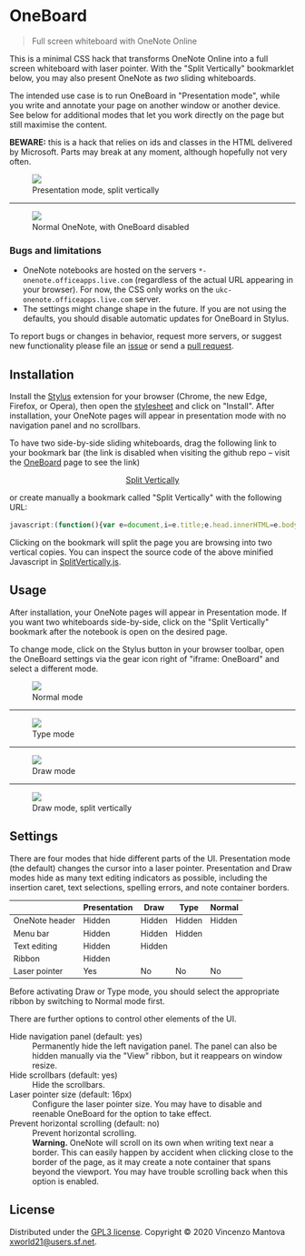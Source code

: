 # OneBoard

> Full screen whiteboard with OneNote Online

This is a minimal CSS hack that transforms OneNote Online into a full screen whiteboard with laser pointer. With the "Split Vertically" bookmarklet below, you may also present OneNote as *two* sliding whiteboards.

The intended use case is to run OneBoard in "Presentation mode", while you write and annotate your page on another window or another device. See below for additional modes that let you work directly on the page but still maximise the content.

**BEWARE:** this is a hack that relies on ids and classes in the HTML delivered by Microsoft. Parts may break at any moment, although hopefully not very often.

<figure>
  <img src="./demo/OneBoardDemo@540.gif" srcset="./demo/OneBoardDemo@540.gif, ./demo/OneBoardDemo@1080.gif 2x">
  <figcaption>Presentation mode, split vertically</figcaption>
</figure>

---

<figure>
  <img src="./demo/OneBoardDemo-Disabled@540.png" srcset="./demo/OneBoardDemo-Disabled@540.png, ./demo/OneBoardDemo-Disabled@1080.png 2x">
  <figcaption>Normal OneNote, with OneBoard disabled</figcaption>
</figure>

### Bugs and limitations

- OneNote notebooks are hosted on the servers `*-onenote.officeapps.live.com` (regardless of the actual URL appearing in your browser). For now, the CSS only works on the `ukc-onenote.officeapps.live.com` server.
- The settings might change shape in the future. If you are not using the defaults, you should disable automatic updates for OneBoard in Stylus.

To report bugs or changes in behavior, request more servers, or suggest new functionality please file an [issue](https://github.com/xworld21/OneBoard/issues) or send a [pull request](https://github.com/xworld21/OneBoard/pulls).

## Installation

Install the [Stylus](https://github.com/openstyles/stylus) extension for your browser (Chrome, the new Edge, Firefox, or Opera), then open the [stylesheet](https://xworld21.github.io/OneBoard/OneBoard.user.css) and click on "Install". After installation, your OneNote pages will appear in presentation mode with no navigation panel and no scrollbars.

To have two side-by-side sliding whiteboards, drag the following link to your bookmark bar (the link is disabled when visiting the github repo – visit the <a href="https://xworld21.github.io/OneBoard">OneBoard</a> page to see the link)

<p align="center">
  <a style="display: block; text-align: center;" href="javascript:void%20function(){javascript:(function(){var%20b=document,c=b.title;b.head.innerHTML=b.body.innerHTML=%22%22,b.title=c;var%20e=b.createElement(%22meta%22);e.name=%22viewport%22,e.content=%22width=device-width,%20height=device-height,%20initial-scale=1%22,b.head.appendChild(e);var%20f=b.querySelector(%22html%22).style,d=b.body,a=d.style;f.width=f.height=a.width=a.height=%22100%25%22,a.margin=a.padding=%220%22;var%20g=b.createElement(%22iframe%22);a.display=%22flex%22;var%20h=g.style;g.src=window.location,h.flex=%220%200%2050%25%22,h.border=%22none%22,h.boxSizing=%22border-box%22;var%20i=g.cloneNode();h.borderRight=%22solid%202px%20black%22,i.style.borderLeft=%22solid%202px%20black%22,d.appendChild(g),d.appendChild(i)})()}();" title="Split Vertically">Split Vertically</a>
</p>

or create manually a bookmark called "Split Vertically" with the following URL:

```javascript
javascript:(function(){var e=document,i=e.title;e.head.innerHTML=e.body.innerHTML="",e.title=i;var t=e.createElement("meta");t.name="viewport",t.content="width=device-width, height=device-height, initial-scale=1",e.head.appendChild(t);var d=e.querySelector("html").style,a=e.body,l=a.style;d.width=d.height=l.width=l.height="100%",l.margin=l.padding="0";var n=e.createElement("iframe");l.display="flex";var r=n.style;n.src=window.location,r.flex="0 0 50%",r.border="none",r.boxSizing="border-box";var o=n.cloneNode();r.borderRight="solid 2px black",o.style.borderLeft="solid 2px black",a.appendChild(n),a.appendChild(o)})();
```

Clicking on the bookmark will split the page you are browsing into two vertical copies. You can inspect the source code of the above minified Javascript in [SplitVertically.js](https://github.com/xworld21/OneBoard/SplitVertically.js).

## Usage

After installation, your OneNote pages will appear in Presentation mode. If you want two whiteboards side-by-side, click on the "Split Vertically" bookmark after the notebook is open on the desired page.

To change mode, click on the Stylus button in your browser toolbar, open the OneBoard settings via the gear icon right of "iframe: OneBoard" and select a different mode.

<figure>
  <img src="./demo/OneBoardDemo-NormalMode@540.png" srcset="./demo/OneBoardDemo-NormalMode@540.png, ./demo/OneBoardDemo-NormalMode@1080.png 2x">
  <figcaption>Normal mode</figcaption>
</figure>

---

<figure>
  <img src="./demo/OneBoardDemo-TypeMode@540.png" srcset="./demo/OneBoardDemo-TypeMode@540.png, ./demo/OneBoardDemo-TypeMode@1080.png 2x">
  <figcaption>Type mode</figcaption>
</figure>

---

<figure>
  <img src="./demo/OneBoardDemo-DrawMode@540.png" srcset="./demo/OneBoardDemo-DrawMode@540.png, ./demo/OneBoardDemo-DrawMode@1080.png 2x">
  <figcaption>Draw mode</figcaption>
</figure>

---

<figure>
  <img src="./demo/OneBoardDemo-DrawModeSplit@540.png" srcset="./demo/OneBoardDemo-DrawModeSplit@540.png, ./demo/OneBoardDemo-DrawModeSplit@1080.png 2x">
  <figcaption>Draw mode, split vertically</figcaption>
</figure>

## Settings

There are four modes that hide different parts of the UI. Presentation mode (the default) changes the cursor into a laser pointer. Presentation and Draw modes hide as many text editing indicators as possible, including the insertion caret, text selections, spelling errors, and note container borders.

|                | Presentation | Draw   | Type   | Normal |
| -------------- | ------------ | ------ | ------ | ------ |
| OneNote header | Hidden       | Hidden | Hidden | Hidden |
| Menu bar       | Hidden       | Hidden | Hidden |        |
| Text editing   | Hidden       | Hidden |        |        |
| Ribbon         | Hidden       |        |        |        |
| Laser pointer  | Yes          | No     | No     | No     |

Before activating Draw or Type mode, you should select the appropriate ribbon by switching to Normal mode first.

There are further options to control other elements of the UI.
<dl>
  <dt>Hide navigation panel (default: yes)</dt>
  <dd>Permanently hide the left navigation panel. The panel can also be hidden manually via the "View" ribbon, but it reappears on window resize.</dd>
  <dt>Hide scrollbars (default: yes)</dt>
  <dd>Hide the scrollbars.</dd>
  <dt>Laser pointer size (default: 16px)</dt>
  <dd>Configure the laser pointer size. You may have to disable and reenable OneBoard for the option to take effect.</dd>
  <dt>Prevent horizontal scrolling (default: no)</dt>
  <dd>Prevent horizontal scrolling.<br>
    <strong>Warning.</strong> OneNote will scroll on its own when writing text near a border. This can easily happen by accident when clicking close to the border of the page, as it may create a note container that spans beyond the viewport. You may have trouble scrolling back when this option is enabled.</dd>
</dl>

## License

Distributed under the [GPL3 license](https://github.com/xworld21/OneBoard/LICENSE). Copyright © 2020 Vincenzo Mantova <xworld21@users.sf.net>.
